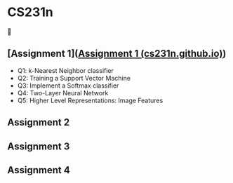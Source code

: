 # CS231n
:dart:

## [Assignment 1]([Assignment 1 (cs231n.github.io)](https://cs231n.github.io/assignments2021/assignment1/))

- Q1: k-Nearest Neighbor classifier
- Q2: Training a Support Vector Machine
- Q3: Implement a Softmax classifier
- Q4: Two-Layer Neural Network
- Q5: Higher Level Representations: Image Features

## Assignment 2

## Assignment 3

## Assignment 4

